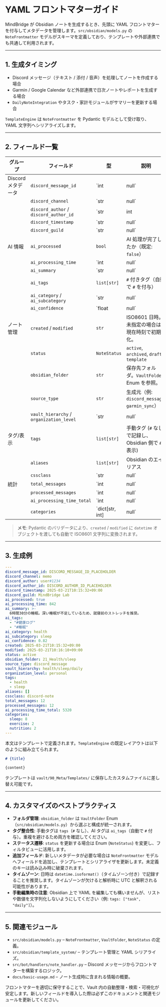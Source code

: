 # YAML フロントマターガイド

MindBridge が Obsidian ノートを生成するとき、先頭に YAML フロントマターを付与してメタデータを管理します。`src/obsidian/models.py` の `NoteFrontmatter` モデルがスキーマを定義しており、テンプレートや外部連携でも共通して利用されます。

---

## 1. 生成タイミング

- Discord メッセージ（テキスト / 添付 / 音声）を処理してノートを作成する場合
- Garmin / Google Calendar など外部連携で日次ノートやレポートを生成する場合
- `DailyNoteIntegration` やタスク・家計モジュールがサマリーを更新する場合

`TemplateEngine` は `NoteFrontmatter` を Pydantic モデルとして受け取り、YAML 文字列へシリアライズします。

---

## 2. フィールド一覧

| グループ | フィールド | 型 | 説明 |
| --- | --- | --- | --- |
| Discord メタデータ | `discord_message_id` | `int | null` | 元メッセージ ID |
|  | `discord_channel` | `str | null` | チャンネル名 |
|  | `discord_author` / `discord_author_id` | `str | int | null` | 投稿者表示名 / ID |
|  | `discord_timestamp` | `str | null` | ISO8601 形式の投稿時刻 |
|  | `discord_guild` | `str | null` | サーバー名 |
| AI 情報 | `ai_processed` | `bool` | AI 処理が完了したか（既定: `false`） |
|  | `ai_processing_time` | `int | null` | AI 処理時間（ミリ秒） |
|  | `ai_summary` | `str | null` | Gemini による要約 |
|  | `ai_tags` | `list[str]` | `#` 付きタグ（自動で `#` を付与） |
|  | `ai_category` / `ai_subcategory` | `str | null` | カテゴリ/サブカテゴリ |
|  | `ai_confidence` | `float | null` | 分類信頼度 |
| ノート管理 | `created` / `modified` | `str` | ISO8601 日時。未指定の場合は現在時刻で初期化。 |
|  | `status` | `NoteStatus` | `active`, `archived`, `draft`, `template` |
|  | `obsidian_folder` | `str` | 保存先フォルダ。`VaultFolder` Enum を参照。 |
|  | `source_type` | `str` | 生成元（例: `discord_message`, `garmin_sync`） |
|  | `vault_hierarchy` / `organization_level` | `str | null` | 任意の階層ラベル |
| タグ/表示 | `tags` | `list[str]` | 手動タグ (`#` なしで記録し、Obsidian 側で `#` 表示) |
|  | `aliases` | `list[str]` | Obsidian のエイリアス |
|  | `cssclass` | `str | null` | Obsidian のカスタム CSS クラス（既定: `discord-note`） |
| 統計 | `total_messages` | `int | null` | 日次処理のメッセージ数など |
|  | `processed_messages` | `int | null` | 処理済みメッセージ数 |
|  | `ai_processing_time_total` | `int | null` | 当日の AI 処理累計（ミリ秒） |
|  | `categories` | `dict[str, int] | null` | カテゴリ別件数 |

> **メモ**: Pydantic のバリデータにより、`created` / `modified` に `datetime` オブジェクトを渡しても自動で ISO8601 文字列に変換されます。

---

## 3. 生成例

```yaml
---
discord_message_id: DISCORD_MESSAGE_ID_PLACEHOLDER
discord_channel: memo
discord_author: user#1234
discord_author_id: DISCORD_AUTHOR_ID_PLACEHOLDER
discord_timestamp: 2025-03-21T10:15:32+09:00
discord_guild: MindBridge Lab
ai_processed: true
ai_processing_time: 842
ai_summary: >-
  6時間30分の睡眠。深い睡眠が不足しているため、就寝前のストレッチを推奨。
ai_tags:
  - "#健康ログ"
  - "#睡眠"
ai_category: health
ai_subcategory: sleep
ai_confidence: 0.82
created: 2025-03-21T10:15:32+09:00
modified: 2025-03-21T10:16:10+09:00
status: active
obsidian_folder: 21_Health/sleep
source_type: discord_message
vault_hierarchy: health/sleep/daily
organization_level: personal
tags:
  - health
  - sleep
aliases: []
cssclass: discord-note
total_messages: 12
processed_messages: 12
ai_processing_time_total: 5320
categories:
  sleep: 8
  exercise: 2
  nutrition: 2
---
```

本文はテンプレートで定義されます。`TemplateEngine` の既定レイアウトは以下のように組み立てられます。

```markdown
# {title}

{content}
```

テンプレートは `vault/90_Meta/Templates/` に保存したカスタムファイルに差し替え可能です。

---

## 4. カスタマイズのベストプラクティス

- **フォルダ管理**: `obsidian_folder` は `VaultFolder` Enum（`src/obsidian/models.py`）から選ぶと構成が統一されます。
- **タグ整合性**: 手動タグは `tags`（`#` なし）、AI タグは `ai_tags`（自動で `#` 付与）。重複を避けるため両方を確認してください。
- **ステータス遷移**: `status` を更新する場合は Enum (`NoteStatus`) を変更し、フィルタビューに活用します。
- **追加フィールド**: 新しいメタデータが必要な場合は `NoteFrontmatter` モデルへフィールドを追加し、テンプレートとシリアライザを更新します。未定義のキーは読み込み時に破棄されます。
- **タイムゾーン**: 日時は `datetime.isoformat()`（タイムゾーン付き）で記録することを推奨します。タイムゾーンが欠けると解析時に UTC と解釈される可能性があります。
- **手動編集時の注意**: Obsidian 上で YAML を編集しても構いませんが、リストや数値を文字列化しないようにしてください（例: `tags: ["task", "daily"]`）。

---

## 5. 関連モジュール

- `src/obsidian/models.py` – `NoteFrontmatter`, `VaultFolder`, `NoteStatus` の定義。
- `src/obsidian/template_system/` – テンプレート管理と YAML シリアライズ。
- `src/bot/handlers/note_handler.py` – Discord メッセージからフロントマターを構築するロジック。
- `docs/basic-usage.md` – ノート生成時に含まれる情報の概要。

フロントマターを適切に保守することで、Vault 内の自動整理・検索・可視化が安定します。新しいフィールドを導入した際は必ずこのドキュメントと関連モジュールを更新してください。
